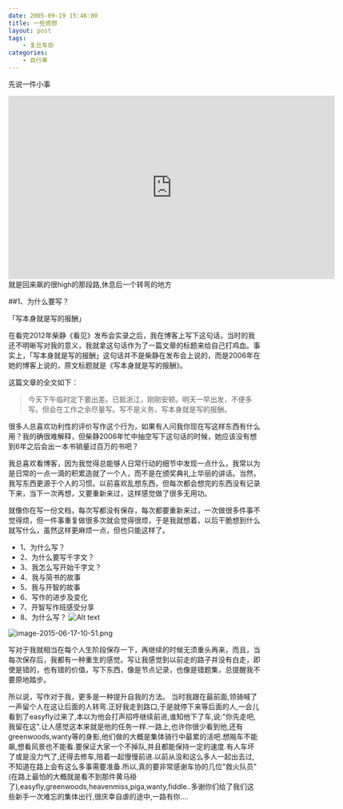 ```yaml
---
date: 2005-09-19 15:46:00
title: 一些感想
layout: post
tags:
    - 复旦车协
categories:
    - 自行車
---
```

先说一件小事
<iframe width="653" height="367" src="http://ou0dzbopv.bkt.clouddn.com/Record_2017_07_25_15_53_04_704.mp4" frameborder="0" allowfullscreen></iframe>
就是回来飙的很high的那段路,休息后一个转弯的地方

##1、为什么要写？

「写本身就是写的报酬」

在看完2012年柴静《看见》发布会实录之后，我在博客上写下这句话，当时的我还不明晰写对我的意义，我就拿这句话作为了一篇文章的标题来给自己打鸡血。事实上，「写本身就是写的报酬」这句话并不是柴静在发布会上说的，而是2006年在她的博客上说的，原文标题就是《写本身就是写的报酬》。

这篇文章的全文如下：

>今天下午临时定下要出差。已抵浙江，刚刚安顿。明天一早出发，不便多写。但会在工作之余尽量写。写不是义务，写本身就是写的报酬。

很多人总喜欢功利性的评价写作这个行为，如果有人问我你现在写这样东西有什么用？我的确很难解释，但柴静2006年忙中抽空写下这句话的时候，她应该没有想到6年之后会出一本书销量过百万的书吧？

我总喜欢看博客，因为我觉得总能够人日常行动的细节中发现一点什么，我常以为是日常的一点一滴的积累造就了一个人，而不是在颁奖典礼上华丽的讲话。当然，我写东西更源于个人的习惯。以前喜欢乱想东西，但每次都会想完的东西没有记录下来，当下一次再想，又要重新来过，这样感觉做了很多无用功。

就像你在写一份文档，每次写都没有保存，每次都要重新来过，一次做很多件事不觉得烦，但一件事重复做很多次就会觉得很烦，于是我就想着，以后干脆想到什么就写什么，虽然这样更麻烦一点，但也只能这样了。
* 1、为什么写？
* 2、为什么要写千字文？
* 3、我怎么写开始千字文？
* 4、我与简书的故事
* 5、我与开智的故事
* 6、写作的进步及变化
* 7、开智写作班感受分享
* 8、为什么写？
![Alt text](./46305-106.jpg)

![image-2015-06-17-10-51.png](http://upload-images.jianshu.io/upload_images/32598-b9ab149f1f314228.png)

写对于我就相当在每个人生阶段保存一下，再继续的时候无须重头再来，而且，当每次保存后，我都有一种重生的感觉。写让我感觉到以前走的路子并没有白走，即使是错的，也有错的价值，写下东西，像是节点记录，也像是错题集，总提醒我不要原地踏步。

所以说，写作对于我，更多是一种提升自我的方法。
当时我跟在最前面,领骑喊了一声留个人在这让后面的人转弯.正好我走到路口,于是就停下来等后面的人,一会儿看到了easyfly过来了,本以为他会打声招呼继续前进,谁知他下了车,说:"你先走吧,我留在这".让人感觉这本来就是他的任务一样.一路上,也许你很少看到他,还有greenwoods,wanty等的身影,他们做的大概是集体骑行中最累的活吧.想飚车不能飙,想看风景也不能看.要保证大家一个不掉队,并且都能保持一定的速度.有人车坏了或是没力气了,还得去修车,陪着一起慢慢前进.以前从没和这么多人一起出去过,不知道在路上会有这么多事需要准备.所以,真的要非常感谢车协的几位"救火队员"(在路上最怕的大概就是看不到那件黄马褂了),easyfly,greenwoods,heavenmiss,piga,wanty,fiddle..多谢你们给了我们这些新手一次难忘的集体出行,很庆幸自虐的途中,一路有你....

